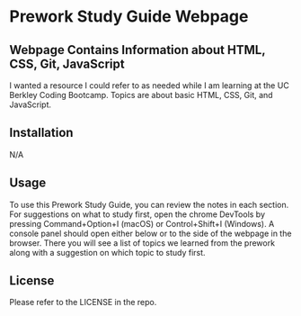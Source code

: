 # Prework Study Guide Webpage

## Webpage Contains Information about HTML, CSS, Git, JavaScript

I wanted a resource I could refer to as needed while I am learning at the UC Berkley Coding Bootcamp. Topics are about basic HTML, CSS, Git, and JavaScript.

## Installation

N/A

## Usage

To use this Prework Study Guide, you can review the notes in each section. 
For suggestions on what to study first, open the chrome DevTools by pressing Command+Option+I (macOS) or Control+Shift+I (Windows). A console panel should open either below or to the side of the webpage in the browser. There you will see a list of topics we learned from the prework along with a suggestion on which topic to study first.

## License

Please refer to the LICENSE in the repo.